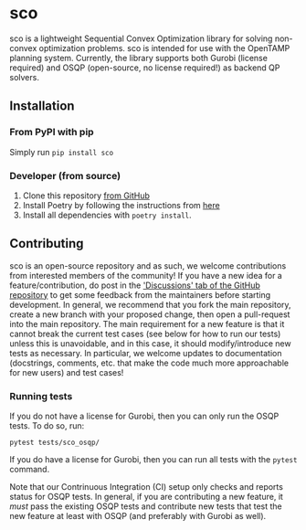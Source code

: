 # sco
sco is a lightweight Sequential Convex Optimization library for solving non-convex optimization problems. sco is intended for use with the OpenTAMP planning system. Currently, the library supports both Gurobi (license required) and OSQP (open-source, no license required!) as backend QP solvers.

## Installation
### From PyPI with pip
Simply run `pip install sco`

### Developer (from source)
1. Clone this repository [from GitHub](https://github.com/Algorithmic-Alignment-Lab/sco)
1. Install Poetry by following the instructions from [here](https://python-poetry.org/docs/#installation)
1. Install all dependencies with `poetry install`.

## Contributing
sco is an open-source repository and as such, we welcome contributions from interested members of the community! If you have a new idea for a feature/contribution, do post in the ['Discussions' tab of the GitHub repository](https://github.com/Algorithmic-Alignment-Lab/sco/discussions) to get some feedback from the maintainers before starting development. In general, we recommend that you fork the main repository, create a new branch with your proposed change, then open a pull-request into the main repository. The main requirement for a new feature is that it cannot break the current test cases (see below for how to run our tests) unless this is unavoidable, and in this case, it should modify/introduce new tests as necessary. In particular, we welcome updates to documentation (docstrings, comments, etc. that make the code much more approachable for new users) and test cases!

### Running tests
If you do not have a license for Gurobi, then you can only run the OSQP tests. To do so, run:
```
pytest tests/sco_osqp/
```
If you do have a license for Gurobi, then you can run all tests with the `pytest` command.

Note that our Contrinuous Integration (CI) setup only checks and reports status for OSQP tests. In general, if you are contributing a new feature, it *must* pass the existing OSQP tests and contribute new tests that test the new feature at least with OSQP (and preferably with Gurobi as well).